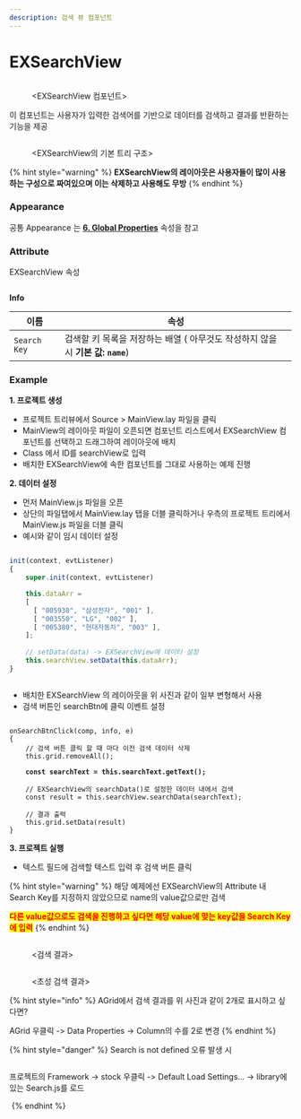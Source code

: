 ```yaml
---
description: 검색 뷰 컴포넌트
---
```


# EXSearchView

<figure><img src="../../.gitbook/assets/image (95).png" alt=""><figcaption><p>&#x3C;EXSearchView 컴포넌트></p></figcaption></figure>

이 컴포넌트는 사용자가 입력한 검색어를 기반으로 데이터를 검색하고 결과를 반환하는 기능을 제공



<figure><img src="../../.gitbook/assets/image (96).png" alt=""><figcaption><p>&#x3C;EXSearchView의 기본 트리 구조></p></figcaption></figure>

{% hint style="warning" %}
**EXSearchView의 레이아웃은 사용자들이 많이 사용하는 구성으로 짜여있으며 이는 삭제하고 사용해도 무방**
{% endhint %}

### Appearance

공통 Appearance 는 [**6. Global Properties**](<../../Guide for SpiderGen/06  SpiderGen Editor/04  Properties Pane/02 Appearence.md>) 속성을 참고

### Attribute

EXSearchView 속성

<figure><img src="../../.gitbook/assets/image (97).png" alt=""><figcaption></figcaption></figure>

**Info**

| 이름           | 속성                                                                                                                       |
| ------------ | ------------------------------------------------------------------------------------------------------------------------ |
| `Search Key` | 검색할 키 목록을 저장하는 배열                                                                 ( 아무것도 작성하지 않을 시 **기본 값:** **`name`**) |

### Example

**1. 프로젝트 생성**

* 프로젝트 트리뷰에서 Source > MainView.lay 파일을 클릭
* MainView의 레이아웃 파일이 오픈되면 컴포넌트 리스트에서 EXSearchView 컴포넌트를 선택하고 드래그하여 레이아웃에 배치
* Class 에서 ID를 searchView로 입력
* 배치한 EXSearchView에 속한 컴포넌트를 그대로 사용하는 예제 진행



**2. 데이터 설정**

* 먼저 MainView.js 파일을 오픈
* 상단의 파일탭에서 MainView.lay 탭을 더블 클릭하거나 우측의 프로젝트 트리에서 MainView.js 파일을 더블 클릭
* 예시와 같이 임시 데이터 설정

```javascript

init(context, evtListener)
{
    super.init(context, evtListener)  

    this.dataArr = 
    [
      [ "005930", "삼성전자", "001" ], 
      [ "003550", "LG", "002" ], 
      [ "005380", "현대자동차", "003" ],
    ];
  
    // setData(data) -> EXSearchView에 데이터 설정
    this.searchView.setData(this.dataArr);           
}
```

<div align="center"><figure><img src="../../.gitbook/assets/image (98).png" alt=""><figcaption></figcaption></figure></div>

* 배치한 EXSearchView 의 레이아웃을 위 사진과 같이 일부 변형해서 사용
* 검색 버튼인 searchBtn에 클릭 이벤트 설정

<pre class="language-javascript"><code class="lang-javascript">
onSearchBtnClick(comp, info, e)
{
    // 검색 버튼 클릭 할 때 마다 이전 검색 데이터 삭제
    this.grid.removeAll();
    
<strong>    const searchText = this.searchText.getText();
</strong>
    // EXSearchView의 searchData()로 설정한 데이터 내에서 검색
    const result = this.searchView.searchData(searchText);

    // 결과 출력
    this.grid.setData(result)
}
</code></pre>

**3. 프로젝트 실행**

* 텍스트 필드에 검색할 텍스트 입력 후 검색 버튼 클릭

{% hint style="warning" %}
해당 예제에선 EXSearchView의 Attribute 내 Search Key를 지정하지 않았으므로 name의 value값으로만 검색

<mark style="color:red;">**다른 value값으로도 검색을 진행하고 싶다면 해당 value에 맞는 key값을 Search Key에 입력**</mark>
{% endhint %}

<div><figure><img src="../../.gitbook/assets/image (99).png" alt=""><figcaption><p>&#x3C;검색 결과></p></figcaption></figure> <figure><img src="../../.gitbook/assets/image (100).png" alt=""><figcaption><p>&#x3C;초성 검색 결과></p></figcaption></figure></div>

{% hint style="info" %}
AGrid에서 검색 결과를 위 사진과 같이 2개로 표시하고 싶다면?

AGrid 우클릭 -> Data Properties -> Column의 수를 2로 변경
{% endhint %}

{% hint style="danger" %}
Search is not defined 오류 발생 시

&#x20;<img src="../../.gitbook/assets/image (101).png" alt="" data-size="original">  &#x20;



프로젝트의 Framework -> stock 우클릭 -> Default Load Settings... -> library에 있는 Search.js를 로드

<img src="../../.gitbook/assets/image (102).png" alt="" data-size="original">
{% endhint %}



